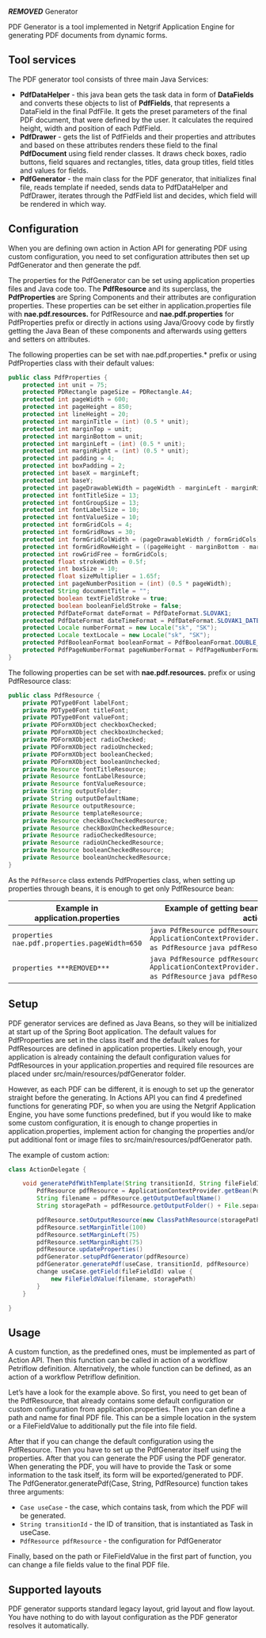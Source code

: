 ***REMOVED*** Generator

PDF Generator is a tool implemented in Netgrif Application Engine for generating PDF documents from dynamic forms.

## Tool services

The PDF generator tool consists of three main Java Services:

- **PdfDataHelper** - this java bean gets the task data in form of **DataFields** and converts these objects to list
  of **PdfFields**, that represents a DataField in the final PdfFile. It gets the preset parameters of the final PDF
  document, that were defined by the user. It calculates the required height, width and position of each PdfField.
- **PdfDrawer** - gets the list of PdfFields and their properties and attributes and based on these attributes renders
  these field to the final **PdfDocument** using field render classes. It draws check boxes, radio buttons, field
  squares and rectangles, titles, data group titles, field titles and values for fields.
- **PdfGenerator** - the main class for the PDF generator, that initializes final file, reads template if needed, sends
  data to PdfDataHelper and PdfDrawer, iterates through the PdfField list and decides, which field will be rendered in
  which way.

## Configuration

When you are defining own action in Action API for generating PDF using custom configuration, you need to set
configuration attributes then set up PdfGenerator and then generate the pdf.

The properties for the PdfGenerator can be set using application properties files and Java code too. The **PdfResource**
and its superclass, the **PdfProperties** are Spring Components and their attributes are configuration properties. These
properties can be set either in application.properties file with **nae.pdf.resources.** for PdfResource and
**nae.pdf.properties** for PdfProperties prefix or directly in actions using Java/Groovy code by firstly getting the Java
Bean of these components and afterwards using getters and setters on attributes.

The following properties can be set with nae.pdf.properties.* prefix or using PdfProperties class with their default
values:

```java
public class PdfProperties {
    protected int unit = 75;
    protected PDRectangle pageSize = PDRectangle.A4;
    protected int pageWidth = 600;
    protected int pageHeight = 850;
    protected int lineHeight = 20;
    protected int marginTitle = (int) (0.5 * unit);
    protected int marginTop = unit;
    protected int marginBottom = unit;
    protected int marginLeft = (int) (0.5 * unit);
    protected int marginRight = (int) (0.5 * unit);
    protected int padding = 4;
    protected int boxPadding = 2;
    protected int baseX = marginLeft;
    protected int baseY;
    protected int pageDrawableWidth = pageWidth - marginLeft - marginRight;
    protected int fontTitleSize = 13;
    protected int fontGroupSize = 13;
    protected int fontLabelSize = 10;
    protected int fontValueSize = 10;
    protected int formGridCols = 4;
    protected int formGridRows = 30;
    protected int formGridColWidth = (pageDrawableWidth / formGridCols);
    protected int formGridRowHeight = ((pageHeight - marginBottom - marginTop) / formGridRows);
    protected int rowGridFree = formGridCols;
    protected float strokeWidth = 0.5f;
    protected int boxSize = 10;
    protected float sizeMultiplier = 1.65f;
    protected int pageNumberPosition = (int) (0.5 * pageWidth);
    protected String documentTitle = "";
    protected boolean textFieldStroke = true;
    protected boolean booleanFieldStroke = false;
    protected PdfDateFormat dateFormat = PdfDateFormat.SLOVAK1;
    protected PdfDateFormat dateTimeFormat = PdfDateFormat.SLOVAK1_DATETIME;
    protected Locale numberFormat = new Locale("sk", "SK");
    protected Locale textLocale = new Locale("sk", "SK");
    protected PdfBooleanFormat booleanFormat = PdfBooleanFormat.DOUBLE_BOX_WITH_TEXT_SK;
    protected PdfPageNumberFormat pageNumberFormat = PdfPageNumberFormat.SLASH;
}
```

The following properties can be set with **nae.pdf.resources.** prefix or using PdfResource class:

```java
public class PdfResource {
    private PDType0Font labelFont;
    private PDType0Font titleFont;
    private PDType0Font valueFont;
    private PDFormXObject checkboxChecked;
    private PDFormXObject checkboxUnchecked;
    private PDFormXObject radioChecked;
    private PDFormXObject radioUnchecked;
    private PDFormXObject booleanChecked;
    private PDFormXObject booleanUnchecked;
    private Resource fontTitleResource;
    private Resource fontLabelResource;
    private Resource fontValueResource;
    private String outputFolder;
    private String outputDefaultName;
    private Resource outputResource;
    private Resource templateResource;
    private Resource checkBoxCheckedResource;
    private Resource checkBoxUnCheckedResource;
    private Resource radioCheckedResource;
    private Resource radioUnCheckedResource;
    private Resource booleanCheckedResource;
    private Resource booleanUncheckedResource;
}
```

As the `PdfResorce` class extends PdfProperties class, when setting up properties through beans, it is enough to get only
PdfResource bean:

| Example in application.properties | Example of getting bean and setting attribute in actions|
|-----------------------------------|---------------------------------------------------------|
| `properties nae.pdf.properties.pageWidth=650` | `java PdfResource pdfResource = ApplicationContextProvider.getBean(PdfResource.class) as PdfResource` `java pdfResource.setMarginLeft(75)` |
| `properties ***REMOVED***` | `java PdfResource pdfResource = ApplicationContextProvider.getBean(PdfResource.class) as PdfResource` `java pdfResource.setMarginLeft(75)`|

## Setup

PDF generator services are defined as Java Beans, so they will be initialized at start up of the Spring Boot
application. The default values for PdfProperties are set in the class itself and the default values for PdfResources
are defined in application properties. Likely enough, your application is already containing the default configuration
values for PdfResources in your application.properties and required file resources are placed under
src/main/resources/pdfGenerator folder.

However, as each PDF can be different, it is enough to set up the generator straight before the generating. In Actions
API you can find 4 predefined functions for generating PDF, so when you are using the Netgrif Application Engine, you
have some functions predefined, but if you would like to make some custom configuration, it is enough to change
properties in application.properties, implement action for changing the properties and/or put additional font or image
files to src/main/resources/pdfGenerator path.

The example of custom action:

```groovy
class ActionDelegate {

    void generatePdfWithTemplate(String transitionId, String fileFieldId) {
        PdfResource pdfResource = ApplicationContextProvider.getBean(PdfResource.class) as PdfResource
        String filename = pdfResource.getOutputDefaultName()
        String storagePath = pdfResource.getOutputFolder() + File.separator + useCase.stringId + "-" + fileFieldId + "-" + pdfResource.getOutputDefaultName()

        pdfResource.setOutputResource(new ClassPathResource(storagePath))
        pdfResource.setMarginTitle(100)
        pdfResource.setMarginLeft(75)
        pdfResource.setMarginRight(75)
        pdfResource.updateProperties()
        pdfGenerator.setupPdfGenerator(pdfResource)
        pdfGenerator.generatePdf(useCase, transitionId, pdfResource)
        change useCase.getField(fileFieldId) value {
            new FileFieldValue(filename, storagePath)
        }
    }

}
```

## Usage

A custom function, as the predefined ones, must be implemented as part of Action API. Then this function can be called
in action of a workflow Petriflow definition. Alternatively, the whole function can be defined, as an action of a
workflow Petriflow definition.

Let’s have a look for the example above. So first, you need to get bean of the PdfResource, that already contains some
default configuration or custom configuration from application.properties. Then you can define a path and name for final
PDF file. This can be a simple location in the system or a FileFieldValue to additionally put the file into file field.

After that if you can change the default configuration using the PdfResource. Then you have to set up the PdfGenerator
itself using the properties. After that you can generate the PDF using the PDF generator. When generating the PDF, you
will have to provide the Task or some information to the task itself, its form will be exported/generated to PDF. The
PdfGenerator.generatePdf(Case, String, PdfResource) function takes three arguments:

- `Case useCase` - the case, which contains task, from which the PDF will be generated.
- `String transitionId` - the ID of transition, that is instantiated as Task in useCase.
- `PdfResource pdfResource` - the configuration for PdfGenerator

Finally, based on the path or FileFieldValue in the first part of function, you can change a file fields value to the
final PDF file.

## Supported layouts

PDF generator supports standard legacy layout, grid layout and flow layout. You have nothing to do with layout
configuration as the PDF generator resolves it automatically.




